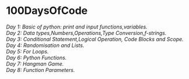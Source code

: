 # 100DaysOfCode

*Day 1: Basic of python: print and input functions,variables.*\
*Day 2: Data types,Numbers,Operations,Type Conversion,f-strings.*\
*Day 3: Conditional Statement,Logical Operation, Code Blocks and Scope.*\
*Day 4: Randomisation and Lists.*\
*Day 5: For Loops.*\
*Day 6: Python Functions.*\
*Day 7: Hangman Game.*\
*Day 8: Function Parameters.*


